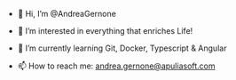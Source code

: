- 👋 Hi, I’m @AndreaGernone

- 👀 I’m interested in everything that enriches Life! 

- 🌱 I’m currently learning Git, Docker, Typescript & Angular

- 📫 How to reach me: andrea.gernone@apuliasoft.com
